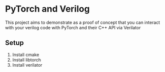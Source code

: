 # PyTorch and Verilog

This project aims to demonstrate as a proof of concept that
you can interact with your verilog code with PyTorch and their
C++ API via Verilator

## Setup
1. Install cmake
2. Install libtorch 
3. Install verilator